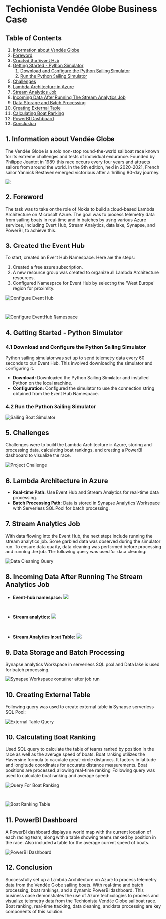 # Techionista Vendée Globe Business Case

## Table of Contents
1. [Information about Vendée Globe](#information-about-vendée-globe)
2. [Foreword](#foreword)
3. [Created the Event Hub](#created-the-event-hub)
4. [Getting Started - Python Simulator](#getting-started---python-simulator)
   1. [Download and Configure the Python Sailing Simulator](#download-and-configure-the-python-sailing-simulator)
   2. [Run the Python Sailing Simulator](#run-the-python-sailing-simulator)
5. [Challenges](#challenges)
6. [Lambda Architecture in Azure](#lambda-architecture-in-azure)
7. [Stream Analytics Job](#stream-analytics-job)
8. [Incoming Data After Running The Stream Analytics Job](#incoming-data-after-running-the-stream-analytics-job)
9. [Data Storage and Batch Processing](#data-storage-and-batch-processing)
10. [Creating External Table](#creating-external-table)
11. [Calculating Boat Ranking](#calculating-boat-ranking)
12. [PowerBI Dashboard](#powerbi-dashboard)
13. [Conclusion](#conclusion)

## 1. Information about Vendée Globe <a name="information-about-vendée-globe"></a>
The Vendée Globe is a solo non-stop round-the-world sailboat race known for its extreme challenges and tests of individual endurance. Founded by Philippe Jeantot in 1989, this race occurs every four years and attracts sailors from around the world. In the 9th edition, held in 2020-2021, French sailor Yannick Bestaven emerged victorious after a thrilling 80-day journey.

![](https://github.com/Javeria-Umer/Techionista-Vendee-Globe-Race/blob/main/2023-09-29%20Vendee%20globe%20route%20portugal%20map.png?raw=true)

## 2. Foreword <a name="foreword"></a>
The task was to take on the role of Nokia to build a cloud-based Lambda Architecture on Microsoft Azure. The goal was to process telemetry data from sailing boats in real-time and in batches by using various Azure services, including Event Hub, Stream Analytics, data lake, Synapse, and PowerBI, to achieve this.

## 3. Created the Event Hub <a name="how-to-create-the-event-hub"></a>
To start, created an Event Hub Namespace. Here are the steps:
1. Created a free azure subscription.
2. A new resource group was created to organize all Lambda Architecture resources.
3. Configured Namespace for Event Hub by selecting the 'West Europe' region for proximity.

![Configure Event Hub]()

<br> <!-- HTML line break for spacing -->

![Configure EventHub Namespace]()

## 4. Getting Started - Python Simulator <a name="getting-started---python-simulator"></a>

### 4.1 Download and Configure the Python Sailing Simulator <a name="download-and-configure-the-python-sailing-simulator"></a>
Python sailing simulator was set up to send telemetry data every 60 seconds to our Event Hub. This involved downloading the simulator and configuring it:
- **Download:** Downloaded the Python Sailing Simulator and installed Python on the local machine.
- **Configuration:** Configured the simulator to use the connection string obtained from the Event Hub Namespace.

### 4.2 Run the Python Sailing Simulator <a name="run-the-python-sailing-simulator"></a>

![Sailing Boat Simulator](https://github.com/Javeria-Umer/Techionista-Vendee-Globe-Race/blob/main/simulator%20run.png?raw=true)

## 5. Challenges <a name="challenges"></a>
Challenges were to build the Lambda Architecture in Azure, storing and processing data, calculating boat rankings, and creating a PowerBI dashboard to visualize the race.

![Project Challenge](https://github.com/Javeria-Umer/Techionista-Vendee-Globe-Race/blob/main/project%20challenge.png?raw=true)

## 6. Lambda Architecture in Azure <a name="lambda-architecture-in-azure"></a>

- **Real-time Path:** Use Event Hub and Stream Analytics for real-time data processing.
- **Batch Processing Path:** Data is stored in Synapse Analytics Workspace with Serverless SQL Pool for batch processing.

## 7. Stream Analytics Job <a name="stream-analytics-job"></a>
With data flowing into the Event Hub, the next steps include running the stream analytics job.
Some garbled data was observed during the simulator run. To ensure data quality, data cleaning was performed before processing and running the job. The following query was used for data cleaning:

![Data Cleaning Query](https://github.com/Javeria-Umer/Techionista-Vendee-Globe-Race/blob/main/query%20to%20clean%20data.png?raw=true)

## 8. Incoming Data After Running The Stream Analytics Job <a name="incoming-data-after-running-the-stream-analytics-job"></a>
- **Event-hub namespace:**
![](https://github.com/Javeria-Umer/Techionista-Vendee-Globe-Race/blob/main/namespace%20after%20job%20run.png?raw=true)

<br> <!-- HTML line break for spacing -->

- **Stream analytics:**
![](https://github.com/Javeria-Umer/Techionista-Vendee-Globe-Race/blob/main/stream%20analytics%20after%20job%20run.png?raw=true)

<br> <!-- HTML line break for spacing -->

- **Stream Analytics Input Table:**
![](https://github.com/Javeria-Umer/Techionista-Vendee-Globe-Race/blob/main/stream%20analytics%20table%20after%20job%20run.png?raw=true)

## 9. Data Storage and Batch Processing <a name="data-storage-and-processing"></a>
Synapse analytics Workspace in serverless SQL pool and Data lake is used for batch processing.

![Synapse Workspace container after job run](https://github.com/Javeria-Umer/Techionista-Vendee-Globe-Race/blob/main/synapse%20workspace%20after%20job%20run.png?raw=true)

## 10. Creating External Table <a name="creating-external-table"></a>
Following query was used to create external table in Synapse serverless SQL Pool:

![External Table Query](https://github.com/Javeria-Umer/Techionista-Vendee-Globe-Race/blob/main/ext.%20table%20after%20query%20run.png?raw=true)

## 10. Calculating Boat Ranking <a name="calculating-boat-ranking"></a>
Used SQL query to calculate the table of teams ranked by position in the race as well as the average speed of boats. Boat ranking utilizes the Haversine formula to calculate great-circle distances. It factors in latitude and longitude coordinates for accurate distance measurements. Boat positions are processed, allowing real-time ranking. Following query was used to calculate boat ranking and average speed:

![Query For Boat Ranking](https://github.com/Javeria-Umer/Techionista-Vendee-Globe-Race/blob/main/query%20for%20boat%20ranking.png?raw=true)

<br> <!-- HTML line break for spacing -->

![Boat Ranking Table](https://github.com/Javeria-Umer/Techionista-Vendee-Globe-Race/blob/main/rank%20table%20in%20develop%20window.png?raw=true)

## 11. PowerBI Dashboard <a name="powerbi-dashboard"></a>
A PowerBI dashboard displays a world map with the current location of each racing team, along with a table showing teams ranked by position in the race. Also included a table for the average current speed of boats.

![PowerBI Dashboard](https://github.com/Javeria-Umer/Techionista-Vendee-Globe-Race/blob/main/vendee%20globe-dashboard.png?raw=true)

## 12. Conclusion <a name="conclusion"></a>
Successfully set up a Lambda Architecture on Azure to process telemetry data from the Vendée Globe sailing boats. With real-time and batch processing, boat rankings, and a dynamic PowerBI dashboard. 
This business case demonstrates the use of Azure technologies to process and visualize telemetry data from the Techionista Vendée Globe sailboat race. Boat ranking, real-time tracking, data cleaning, and data processing are key components of this solution.

